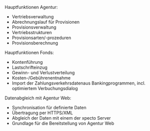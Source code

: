 
Hauptfunktionen Agentur:

- Vertriebsverwaltung
- Abrechnungslauf für Provisionen
- Provisionsverwaltung
- Vertriebsstrukturen
- Provisionsarten/-prozeduren
- Provisionsberechnung

Hauptfunktionen Fonds:

- Kontenführung
- Lastschrifteinzug
- Gewinn- und Verlustverteilung
- Kosten-/Gebührenentnahme
- Import der Zahlungsverkehrsdatenaus Bankingprogrammen, incl. optimiertem Verbuchungsdialog

Datenabgleich mit Agentur Web:

- Synchronisation für definierte Daten
- Übertragung per HTTPS/XML
- Abgleich der Daten mit einem der xpecto Server
- Grundlage für die Bereitstellung von Agentur Web



